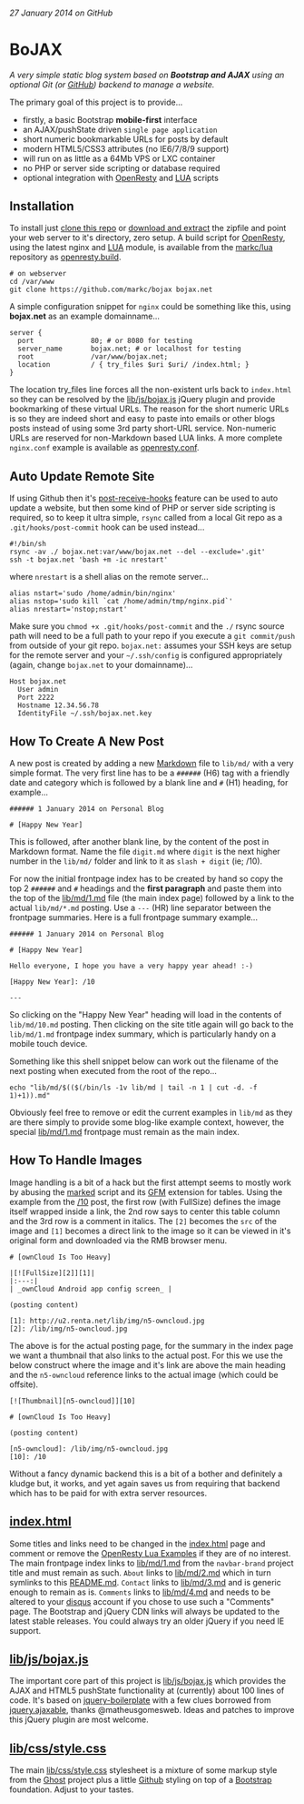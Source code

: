 ###### 27 January 2014 on GitHub

# BoJAX

_A very simple static blog system based on **Bootstrap and AJAX** using an
optional Git (or [GitHub]) backend to manage a website._

The primary goal of this project is to provide...

- firstly, a basic Bootstrap **mobile-first** interface
- an AJAX/pushState driven `single page application`
- short numeric bookmarkable URLs for posts by default
- modern HTML5/CSS3 attributes (no IE6/7/8/9 support)
- will run on as little as a 64Mb VPS or LXC container
- no PHP or server side scripting or database required
- optional integration with [OpenResty] and [LUA] scripts


## Installation

To install just [clone this repo] or [download and extract] the zipfile and
point your web server to it's directory, zero setup. A build script for
[OpenResty], using the latest nginx and [LUA] module, is available from the
[markc/lua] repository as [openresty.build].

    # on webserver
    cd /var/www
    git clone https://github.com/markc/bojax bojax.net

A simple configuration snippet for `nginx` could be something like this,
using **bojax.net** as an example domainname...

    server {
      port              80; # or 8080 for testing
      server_name       bojax.net; # or localhost for testing
      root              /var/www/bojax.net;
      location          / { try_files $uri $uri/ /index.html; }
    }


The location try_files line forces all the non-existent urls back to
`index.html` so they can be resolved by the [lib/js/bojax.js] jQuery plugin
and provide bookmarking of these virtual URLs. The reason for the short
numeric URLs is so they are indeed short and easy to paste into emails or
other blogs posts instead of using some 3rd party short-URL service.
Non-numeric URLs are reserved for non-Markdown based LUA links. A more
complete `nginx.conf` example is available as [openresty.conf].


## Auto Update Remote Site

If using Github then it's [post-receive-hooks] feature can be used to auto
update a website, but then some kind of PHP or server side scripting is
required, so to keep it ultra simple, `rsync` called from a local Git repo
as a `.git/hooks/post-commit` hook can be used instead...

    #!/bin/sh
    rsync -av ./ bojax.net:var/www/bojax.net --del --exclude='.git'
    ssh -t bojax.net 'bash +m -ic nrestart'

where `nrestart` is a shell alias on the remote server...

    alias nstart='sudo /home/admin/bin/nginx'
    alias nstop='sudo kill `cat /home/admin/tmp/nginx.pid`'
    alias nrestart='nstop;nstart'

Make sure you `chmod +x .git/hooks/post-commit` and the `./` rsync source
path will need to be a full path to your repo if you execute a
`git commit/push` from outside of your git repo. `bojax.net:` assumes your
SSH keys are setup for the remote server and your `~/.ssh/config` is
configured appropriately (again, change `bojax.net` to your domainname)...

    Host bojax.net
      User admin
      Port 2222
      Hostname 12.34.56.78
      IdentityFile ~/.ssh/bojax.net.key


## How To Create A New Post

A new post is created by adding a new [Markdown] file to `lib/md/` with a
very simple format. The very first line has to be a `######` (H6) tag
with a friendly date and category which is followed by a blank line and
`#` (H1) heading, for example...

    ###### 1 January 2014 on Personal Blog

    # [Happy New Year]

This is followed, after another blank line, by the content of the post in
Markdown format. Name the file `digit.md` where `digit` is the next higher
number in the `lib/md/` folder and link to it as `slash + digit` (ie; /10).

For now the initial frontpage index has to be created by hand so copy the
top 2 `######` and `#` headings and the **first paragraph** and paste them
into the top of the [lib/md/1.md] file (the main index page) followed by a
link to the actual `lib/md/*.md` posting. Use a `---` (HR) line separator
between the frontpage summaries. Here is a full frontpage summary example...

    ###### 1 January 2014 on Personal Blog

    # [Happy New Year]

    Hello everyone, I hope you have a very happy year ahead! :-)

    [Happy New Year]: /10

    ---

So clicking on the "Happy New Year" heading will load in the contents of
`lib/md/10.md` posting. Then clicking on the site title again will go back
to the `lib/md/1.md` frontpage index summary, which is particularly handy
on a mobile touch device.

Something like this shell snippet below can work out the filename of the
next posting when executed from the root of the repo...

    echo "lib/md/$(($(/bin/ls -1v lib/md | tail -n 1 | cut -d. -f 1)+1)).md"

Obviously feel free to remove or edit the current examples in `lib/md` as
they are there simply to provide some blog-like example context, however,
the special [lib/md/1.md] frontpage must remain as the main index.


## How To Handle Images

Image handling is a bit of a hack but the first attempt seems to mostly work
by abusing the [marked] script and its [GFM] extension for tables. Using the
example from the [/10] post, the first row (with FullSize) defines the image
itself wrapped inside a link, the 2nd row says to center this table column
and the 3rd row is a comment in italics. The `[2]` becomes the `src` of the
image and `[1]` becomes a direct link to the image so it can be viewed in
it's original form and downloaded via the RMB browser menu.

    # [ownCloud Is Too Heavy]

    |[![FullSize][2]][1]|
    |:---:|
    | _ownCloud Android app config screen_ |

    (posting content)

    [1]: http://u2.renta.net/lib/img/n5-owncloud.jpg
    [2]: /lib/img/n5-owncloud.jpg

The above is for the actual posting page, for the summary in the index page
we want a thumbnail that also links to the actual post. For this we use the
below construct where the image and it's link are above the main heading and
the `n5-owncloud` reference links to the actual image (which could be offsite).

    [![Thumbnail][n5-owncloud]][10]

    # [ownCloud Is Too Heavy]

    (posting content)

    [n5-owncloud]: /lib/img/n5-owncloud.jpg
    [10]: /10

Without a fancy dynamic backend this is a bit of a bother and definitely a
kludge but, it works, and yet again saves us from requiring that backend
which has to be paid for with extra server resources.


## [index.html]

Some titles and links need to be changed in the [index.html] page and comment
or remove the [OpenResty Lua Examples] if they are of no interest. The main
frontpage index links to [lib/md/1.md] from the `navbar-brand` project
title and must remain as such. `About` links to [lib/md/2.md] which in turn
symlinks to this [README.md]. `Contact` links  to [lib/md/3.md] and is
generic enough to remain as is. `Comments` links to [lib/md/4.md] and needs
to be altered to your [disqus] account if you chose to use such a "Comments"
page. The Bootstrap and jQuery CDN links will always be updated to the latest
stable releases. You could always try an older jQuery if you need IE support.


## [lib/js/bojax.js]

The important core part of this project is [lib/js/bojax.js] which provides
the AJAX and HTML5 pushState functionality at (currently) about 100 lines
of code. It's based on [jquery-boilerplate] with a few clues borrowed from
[jquery.ajaxable], thanks @matheusgomesweb. Ideas and patches to improve
this jQuery plugin are most welcome.


## [lib/css/style.css]

The main [lib/css/style.css] stylesheet is a mixture of some markup style
from the [Ghost] project plus a little [Github] styling on top of a
[Bootstrap] foundation. Adjust to your tastes.


[post-receive-hooks]: https://help.github.com/articles/post-receive-hooks
[Markdown]: http://en.wikipedia.org/wiki/Markdown
[jquery-boilerplate]: https://github.com/jquery-boilerplate
[jquery.ajaxable]: https://github.com/matheusgomesweb/jquery.ajaxable
[clone this repo]: https://github.com/markc/bojax
[download and extract]: https://github.com/markc/bojax/archive/master.zip
[disqus]: http://disqus.com/websites
[OpenResty Lua Examples]: https://github.com/markc/lua
[Github]: https://github.com
[Bootstrap]: http://getbootstrap.com
[index.html]: https://raw2.github.com/markc/bojax/master/index.html
[lib/css/style.css]: https://raw2.github.com/markc/bojax/master/lib/css/style.css
[lib/js/bojax.js]: https://raw2.github.com/markc/bojax/master/lib/js/bojax.js
[README.md]: https://raw2.github.com/markc/bojax/master/README.md
[lib/md/1.md]: https://raw2.github.com/markc/bojax/master/lib/md/1.md
[lib/md/2.md]: https://raw2.github.com/markc/bojax/master/lib/md/2.md
[lib/md/3.md]: https://raw2.github.com/markc/bojax/master/lib/md/3.md
[lib/md/4.md]: https://raw2.github.com/markc/bojax/master/lib/md/4.md
[/10]: https://raw2.github.com/markc/bojax/master/lib/md/10.md
[marked]: https://github.com/chjj/marked
[GFM]: https://help.github.com/articles/github-flavored-markdown
[OpenResty]: http://openresty.org
[LUA]: http://www.lua.org/about.html
[openresty.conf]: https://raw2.github.com/markc/lua/master/openresty.conf
[openresty.build]: https://raw2.github.com/markc/lua/master/openresty.build
[markc/lua]: https://github.com/markc/lua
[Ghost]: https://ghost.org
